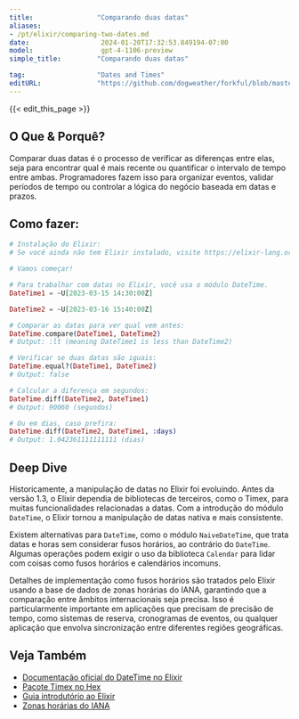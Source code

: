 ```yaml
---
title:                "Comparando duas datas"
aliases:
- /pt/elixir/comparing-two-dates.md
date:                  2024-01-20T17:32:53.849194-07:00
model:                 gpt-4-1106-preview
simple_title:         "Comparando duas datas"

tag:                  "Dates and Times"
editURL:              "https://github.com/dogweather/forkful/blob/master/content/pt/elixir/comparing-two-dates.md"
---
```


{{< edit_this_page >}}

## O Que & Porquê?

Comparar duas datas é o processo de verificar as diferenças entre elas, seja para encontrar qual é mais recente ou quantificar o intervalo de tempo entre ambas. Programadores fazem isso para organizar eventos, validar períodos de tempo ou controlar a lógica do negócio baseada em datas e prazos.

## Como fazer:

```elixir
# Instalação do Elixir:
# Se você ainda não tem Elixir instalado, visite https://elixir-lang.org/install.html

# Vamos começar!

# Para trabalhar com datas no Elixir, você usa o módulo DateTime.
DateTime1 = ~U[2023-03-15 14:30:00Z]

DateTime2 = ~U[2023-03-16 15:40:00Z]

# Comparar as datas para ver qual vem antes:
DateTime.compare(DateTime1, DateTime2)
# Output: :lt (meaning DateTime1 is less than DateTime2)

# Verificar se duas datas são iguais:
DateTime.equal?(DateTime1, DateTime2)
# Output: false

# Calcular a diferença em segundos:
DateTime.diff(DateTime2, DateTime1)
# Output: 90060 (segundos)

# Ou em dias, caso prefira:
DateTime.diff(DateTime2, DateTime1, :days)
# Output: 1.042361111111111 (dias)
```

## Deep Dive

Historicamente, a manipulação de datas no Elixir foi evoluindo. Antes da versão 1.3, o Elixir dependia de bibliotecas de terceiros, como o Timex, para muitas funcionalidades relacionadas a datas. Com a introdução do módulo `DateTime`, o Elixir tornou a manipulação de datas nativa e mais consistente.

Existem alternativas para `DateTime`, como o módulo `NaiveDateTime`, que trata datas e horas sem considerar fusos horários, ao contrário do `DateTime`. Algumas operações podem exigir o uso da biblioteca `Calendar` para lidar com coisas como fusos horários e calendários incomuns.

Detalhes de implementação como fusos horários são tratados pelo Elixir usando a base de dados de zonas horárias do IANA, garantindo que a comparação entre âmbitos internacionais seja precisa. Isso é particularmente importante em aplicações que precisam de precisão de tempo, como sistemas de reserva, cronogramas de eventos, ou qualquer aplicação que envolva sincronização entre diferentes regiões geográficas.

## Veja Também

- [Documentação oficial do DateTime no Elixir](https://hexdocs.pm/elixir/DateTime.html)
- [Pacote Timex no Hex](https://hex.pm/packages/timex)
- [Guia introdutório ao Elixir](https://elixir-lang.org/getting-started/introduction.html)
- [Zonas horárias do IANA](https://www.iana.org/time-zones)
